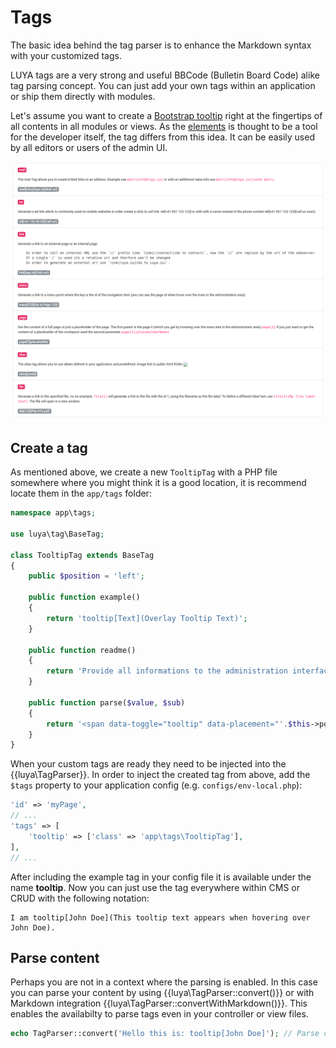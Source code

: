 # Tags

The basic idea behind the tag parser is to enhance the Markdown syntax with your customized tags.

LUYA tags are a very strong and useful BBCode (Bulletin Board Code) alike tag parsing concept. You can just add your own tags within an application or ship them directly with modules.

Let's assume you want to create a [Bootstrap tooltip](http://getbootstrap.com/javascript/#tooltips) right at the fingertips of all contents in all modules or views. 
As the [elements](concept-elements.md) is thought to be a tool for the developer itself, the tag differs from this idea. It can be easily used by all editors or users of the admin UI.

![LUYA Tags](https://raw.githubusercontent.com/luyadev/luya/master/docs/guide/img/tags.png "LUYA Tags")

## Create a tag

As mentioned above, we create a new `TooltipTag` with a PHP file somewhere where you might think it is a good location, it is recommend locate them in the `app/tags` folder:

```php
namespace app\tags;

use luya\tag\BaseTag;

class TooltipTag extends BaseTag
{
    public $position = 'left';
    
    public function example()
    {
        return 'tooltip[Text](Overlay Tooltip Text)'; 
    }
    
    public function readme()
    {
        return 'Provide all informations to the administration interface, as tags are listed under help section and are visible to all administration users.';
    }
    
    public function parse($value, $sub)
    {
        return '<span data-toggle="tooltip" data-placement="'.$this->position.'" title="'.$sub.'">'.$value.'</span><script>$(document).ready(function(){ $(\'[data-toggle="tooltip"]\').tooltip(); });</script>';
    }
}
```

When your custom tags are ready they need to be injected into the {{luya\TagParser}}. 
In order to inject the created tag from above, add the `$tags` property to your application config (e.g. `configs/env-local.php`):

```php
'id' => 'myPage',
// ...
'tags' => [
    'tooltip' => ['class' => 'app\tags\TooltipTag'],
],
// ...
```

After including the example tag in your config file it is available under the name **tooltip**. 
Now you can just use the tag everywhere within CMS or CRUD with the following notation:

```
I am tooltip[John Doe](This tooltip text appears when hovering over John Doe).
```

## Parse content

Perhaps you are not in a context where the parsing is enabled. In this case you can parse your content by using {{luya\TagParser::convert()}} or with Markdown integration {{luya\TagParser::convertWithMarkdown()}}. This enables the availabilty to parse tags even in your controller or view files.

```php
echo TagParser::convert('Hello this is: tooltip[John Doe]'); // Parse content with tags
```
